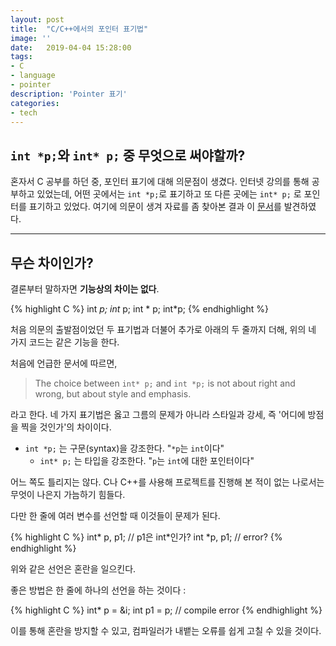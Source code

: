 ```yaml
---
layout: post
title:  "C/C++에서의 포인터 표기법"
image: ''
date:   2019-04-04 15:28:00
tags:
- C
- language
- pointer
description: 'Pointer 표기'
categories:
- tech
---
```


## `int *p;`와 `int* p;` 중 무엇으로 써야할까?

혼자서 C 공부를 하던 중, 포인터 표기에 대해 의문점이 생겼다. 인터넷 강의를 통해 공부하고 있었는데, 어떤 곳에서는 `int *p;`로 표기하고 또 다른 곳에는 `int* p;` 로 포인터를 표기하고 있었다. 여기에 의문이 생겨 자료를 좀 찾아본 결과 이 [문서](http://www.stroustrup.com/bs_faq2.html#whitespace)를 발견하였다.

------

## 무슨 차이인가?

결론부터 말하자면 **기능상의 차이는 없다**.

{% highlight C %}
int *p;
int* p;
int * p;
int*p;
{% endhighlight %}

처음 의문의 출발점이었던 두 표기법과 더불어 추가로 아래의 두 줄까지 더해, 위의 네 가지 코드는 같은 기능을 한다.

처음에 언급한 문서에 따르면,

> The choice between `int* p;` and `int *p;` is not about right and wrong, but about style and emphasis.
>
> [^url]: <http://www.stroustrup.com/bs_faq2.html#whitespace>
>
> 

라고 한다. 네 가지 표기법은 옳고 그름의 문제가 아니라 스타일과 강세, 즉 '어디에 방점을 찍을 것인가'의 차이이다.

- `int *p;` 는 구문(syntax)을 강조한다. "`*p`는 `int`이다"
  - `int* p;` 는 타입을 강조한다. "`p`는 `int`에 대한 포인터이다"

어느 쪽도 틀리지는 않다. C나 C++를 사용해 프로젝트를 진행해 본 적이 없는 나로서는 무엇이 나은지 가늠하기 힘들다.

다만 한 줄에 여러 변수를 선언할 때 이것들이 문제가 된다.

{% highlight C %}
int* p, p1;	// p1은 int*인가?
int *p, p1;	// error?
{% endhighlight %}

위와 같은 선언은 혼란을 일으킨다.

좋은 방법은 한 줄에 하나의 선언을 하는 것이다 :

{% highlight C %}
int* p = &i;
int p1 = p; // compile error
{% endhighlight %}

이를 통해 혼란을 방지할 수 있고, 컴파일러가 내뱉는 오류를 쉽게 고칠 수 있을 것이다.